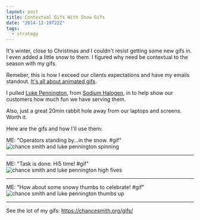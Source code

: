 ```yaml
---
layout: post
title: Contextual Gifs With Snow Gifs
date: "2014-12-19T22Z"
tags:
  - strategy
---
```


It's winter, close to Christmas and I couldn't resist getting some new gifs in. I even added a little snow to them. I figured why need be contextual to the season with my gifs.

Remeber, this is how I exceed our clients expectations and have my emails standout. [It's all about animated gifs](https://blog.chancesmith.org/making-customer-service-and-email-personal/).

I pulled [Luke Pennington](https://www.lukepennington.org/), from [Sodium Halogen](https://sodiumhalogen.com?ref=csio), in to help show our customers how much fun we have serving them.

Also, just a great 20min rabbit hole away from our laptops and screens. Worth it.

Here are the gifs and how I'll use them:

ME: "Operators standing by...in the snow. #gif"
![chance smith and luke pennington spinning](https://chancesmith.org/gifs/snow-ops-stnd-by-chance-luke.gif)

<hr>

ME: "Task is done. Hi5 time! #gif"
![chance smith and luke pennington high fives](https://chancesmith.org/gifs/snow-hi5-chance-luke.gif)

<hr>

ME: "How about some snowy thumbs to celebrate! #gif"
![chance smith and luke pennington thumbs up](https://chancesmith.org/gifs/snow-thumbs-chance-luke.gif)

<hr>

See the lot of my gifs:
https://chancesmith.org/gifs/
